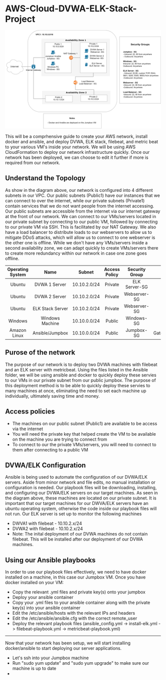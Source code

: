 # AWS-Cloud-DVWA-ELK-Stack-Project

![Alt text](https://github.com/ryantgyi/AWS-Cloud-DVWA-ELK-Stack-Project/blob/main/Diagrams/AWS%20Cloud%20Network%20Diagram.png?raw=true)


This will be a comprhensive guide to create your AWS network, install docker and ansible, and deploy DVWA, ELK stack, filebeat, and metric beat to your various VM's inside your network. We will be using AWS CloudFormation to deploy our network infrastructure quickly. Once our network has been deployed, we can choose to edit it further if more is required from our network. 

## Understand the Topology

As show in the diagram above, our network is configured into 4 different subnets in our VPC. Our public subnets (Public1) have our instances that we can connect to over the internet, while our private subnets (Private1) contain services that we do not want people from the internet accessing. Our public subnets are accessible from the internet via our internet gateway at the front of our network. We can connect to our VMs/servers located in our private subnet by connecting to our public VM, followed by connecting to our private VM via SSH. This is facilitated by our NAT Gateway. We also have a load balancer to distribute loads to our webservers to allow us to mitigate DDoS attacks, which will allow us to connect to one webserver is the other one is offline. While we don't have any VMs/servers inside a second availability zone, we can adapt quickly to create VMs/servers there to create more redundancy within our network in case one zone goes offline. 

| Operating System 	|       Name      	|    Subnet    	| Access Policy 	| Security Group 	|   Function  	|
|:----------------:	|:---------------:	|:------------:	|:--------------:	|:--------------:	|:-----------:	|
|      Ubuntu      	|  DVWA 1 Server  	| 10.10.2.0/24 	|     Private    	|  ELK Server-SG  |    Server   	|
|      Ubuntu      	|  DVWA 2 Server  	| 10.10.2.0/24 	|     Private    	|  Webserver-SG  	|    Server   	|
|      Ubuntu      	| ELK Stack Server	| 10.10.2.0/24 	|     Private    	|  Webserver-SG  	|    Server   	|
|      Windows     	| Windows Machine 	| 10.10.0.0/24 	|     Public     	|   Windows-SG   	|   Viewing DVWA/Kibana 	  |
|   Amazon Linux   	| Ansible/Jumpbox 	| 10.10.0.0/24 	|     Public     	|   Jumpbox-SG   	|   Gateway/Deployment   	|

## Purose of the network

The purpose of our network is to deploy two DVWA machines with filebeat and an ELK server with metricbeat. Using the files listed in the Ansible folder, we will be using ansible and docker to quickly deploy these servies to our VMs in our private subnet from our public jumpbox. The purpose of this deployment method is to be able to quickly deploy these servies to many machines at once, eliminating the need to set each machine up individually, ultimately saving time and money. 

## Access policies

  -  The machines on our public subnet (Public1) are available to be access via the internet 
  -  You will need the private key that helped create the VM to be available on the machine you are trying to connect from
  -  To connect to our the private VMs/servers, you will need to connect to them after connecting to a public VM

## DVWA/ELK Configuration

Ansible is being used to automate the configuration of our DVWA/ELK servers. Aside from minor network and file edits, no manual installation or configuration is needed. Our playbook files will be downloading, installing, and configuring our DVWA/ELK servers on our target machines. As seen in the diagram above, these machines are located on our private subnet. It is important that our target machines for our DWVA/ELK servers have an ubuntu operating system, otherwise the code inside our playbook files will not run. Our ELK server is set up to monitor the following machines
  -  DWVA1 with filebeat - 10.10.2.x/24
  -  DVWA2 with filebeat - 10.10.2.x/24
  -  Note: The inital deployment of our DVWA machines do not contain filebeat. This will be installed after our deployment of our DVWA machines.

## Using our Ansible playbooks
In order to use our playbook files effectively, we need to have docker installed on a machine, in this case our Jumpbox VM. Once you have docker installed on your VM:
  -  Copy the relevant .yml files and private key(s) onto your jumpbox
  -  Deploy your ansible container
  -  Copy your .yml files to your ansible container along with the private key(s) into your ansible container
  -  Edit the /etc/ansible/hosts with the relevant IPs and headers
  -  Edit the /etc/ansible/ansible.cfg with the correct remote_user
  -  Deploy the relevant playbook files (ansible_config.yml -> install-elk.yml -> filebeat-playbook.yml -> metricbeat-playbook.yml)







------------------------------------------------------------------------------------------------------------------------
Now that your network has been setup, we will start installing docker/ansible to start deploying our server applications.
  -  Let's ssh into your Jumpbox machine
  -  Run "sudo yum update" and "sudo yum upgrade" to make sure our machine is up to date
  -  
